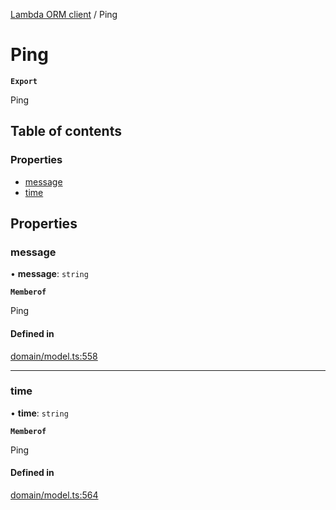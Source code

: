 [Lambda ORM client](../README.md) / Ping

# Ping

**`Export`**

Ping

## Table of contents

### Properties

- [message](Ping.md#message)
- [time](Ping.md#time)

## Properties

### message

• **message**: `string`

**`Memberof`**

Ping

#### Defined in

[domain/model.ts:558](https://github.com/FlavioLionelRita/lambdaorm-client-node/blob/accb0c4/src/lib/domain/model.ts#L558)

___

### time

• **time**: `string`

**`Memberof`**

Ping

#### Defined in

[domain/model.ts:564](https://github.com/FlavioLionelRita/lambdaorm-client-node/blob/accb0c4/src/lib/domain/model.ts#L564)
